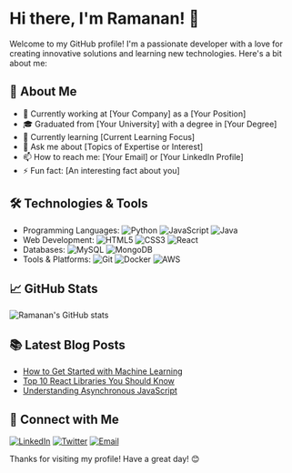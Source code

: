 # Hi there, I'm Ramanan! 👋

Welcome to my GitHub profile! I'm a passionate developer with a love for creating innovative solutions and learning new technologies. Here's a bit about me:

## 🚀 About Me

- 💼 Currently working at [Your Company] as a [Your Position]
- 🎓 Graduated from [Your University] with a degree in [Your Degree]
- 🌱 Currently learning [Current Learning Focus]
- 💬 Ask me about [Topics of Expertise or Interest]
- 📫 How to reach me: [Your Email] or [Your LinkedIn Profile]
- ⚡ Fun fact: [An interesting fact about you]

## 🛠️ Technologies & Tools

- Programming Languages: ![Python](https://img.shields.io/badge/-Python-3776AB?style=flat&logo=python&logoColor=white) ![JavaScript](https://img.shields.io/badge/-JavaScript-F7DF1E?style=flat&logo=javascript&logoColor=black) ![Java](https://img.shields.io/badge/-Java-007396?style=flat&logo=java&logoColor=white)
- Web Development: ![HTML5](https://img.shields.io/badge/-HTML5-E34F26?style=flat&logo=html5&logoColor=white) ![CSS3](https://img.shields.io/badge/-CSS3-1572B6?style=flat&logo=css3&logoColor=white) ![React](https://img.shields.io/badge/-React-61DAFB?style=flat&logo=react&logoColor=black)
- Databases: ![MySQL](https://img.shields.io/badge/-MySQL-4479A1?style=flat&logo=mysql&logoColor=white) ![MongoDB](https://img.shields.io/badge/-MongoDB-47A248?style=flat&logo=mongodb&logoColor=white)
- Tools & Platforms: ![Git](https://img.shields.io/badge/-Git-F05032?style=flat&logo=git&logoColor=white) ![Docker](https://img.shields.io/badge/-Docker-2496ED?style=flat&logo=docker&logoColor=white) ![AWS](https://img.shields.io/badge/-AWS-232F3E?style=flat&logo=amazon-aws&logoColor=white)

## 📈 GitHub Stats

![Ramanan's GitHub stats](https://github-readme-stats.vercel.app/api?username=RAMANAN31&show_icons=true&theme=radical)

## 📚 Latest Blog Posts

<!-- BLOG-POST-LIST:START -->
- [How to Get Started with Machine Learning](https://yourblog.com)
- [Top 10 React Libraries You Should Know](https://yourblog.com)
- [Understanding Asynchronous JavaScript](https://yourblog.com)
<!-- BLOG-POST-LIST:END -->

## 📎 Connect with Me

[![LinkedIn](https://img.shields.io/badge/LinkedIn-0077B5?style=flat&logo=linkedin&logoColor=white)]([https://www.linkedin.com/in/yourprofile](https://www.linkedin.com/in/ramanan-g/)) [![Twitter](https://img.shields.io/badge/Twitter-1DA1F2?style=flat&logo=twitter&logoColor=white)]([https://twitter.com/yourprofile](https://x.com/ramanan312004)) [![Email](https://img.shields.io/badge/Email-D14836?style=flat&logo=gmail&logoColor=white)](mailto:ramanan312004@gmail.com)

Thanks for visiting my profile! Have a great day! 😊
